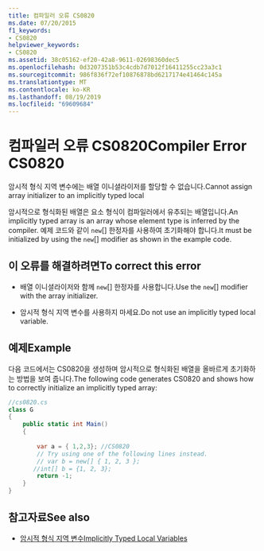 ```yaml
---
title: 컴파일러 오류 CS0820
ms.date: 07/20/2015
f1_keywords:
- CS0820
helpviewer_keywords:
- CS0820
ms.assetid: 38c05162-ef20-42a8-9611-02698360dec5
ms.openlocfilehash: 0d3207351b53c4cdb7d7012f16411255cc23a3c1
ms.sourcegitcommit: 986f836f72ef10876878bd6217174e41464c145a
ms.translationtype: MT
ms.contentlocale: ko-KR
ms.lasthandoff: 08/19/2019
ms.locfileid: "69609684"
---
```

# <a name="compiler-error-cs0820"></a><span data-ttu-id="896dc-102">컴파일러 오류 CS0820</span><span class="sxs-lookup"><span data-stu-id="896dc-102">Compiler Error CS0820</span></span>
<span data-ttu-id="896dc-103">암시적 형식 지역 변수에는 배열 이니셜라이저를 할당할 수 없습니다.</span><span class="sxs-lookup"><span data-stu-id="896dc-103">Cannot assign array initializer to an implicitly typed local</span></span>  
  
 <span data-ttu-id="896dc-104">암시적으로 형식화된 배열은 요소 형식이 컴파일러에서 유추되는 배열입니다.</span><span class="sxs-lookup"><span data-stu-id="896dc-104">An implicitly typed array is an array whose element type is inferred by the compiler.</span></span> <span data-ttu-id="896dc-105">예제 코드와 같이 `new`[] 한정자를 사용하여 초기화해야 합니다.</span><span class="sxs-lookup"><span data-stu-id="896dc-105">It must be initialized by using the `new`[] modifier as shown in the example code.</span></span>  
  
## <a name="to-correct-this-error"></a><span data-ttu-id="896dc-106">이 오류를 해결하려면</span><span class="sxs-lookup"><span data-stu-id="896dc-106">To correct this error</span></span>  
  
- <span data-ttu-id="896dc-107">배열 이니셜라이저와 함께 `new`[] 한정자를 사용합니다.</span><span class="sxs-lookup"><span data-stu-id="896dc-107">Use the `new`[] modifier with the array initializer.</span></span>  
  
- <span data-ttu-id="896dc-108">암시적 형식 지역 변수를 사용하지 마세요.</span><span class="sxs-lookup"><span data-stu-id="896dc-108">Do not use an implicitly typed local variable.</span></span>  
  
## <a name="example"></a><span data-ttu-id="896dc-109">예제</span><span class="sxs-lookup"><span data-stu-id="896dc-109">Example</span></span>  
 <span data-ttu-id="896dc-110">다음 코드에서는 CS0820을 생성하며 암시적으로 형식화된 배열을 올바르게 초기화하는 방법을 보여 줍니다.</span><span class="sxs-lookup"><span data-stu-id="896dc-110">The following code generates CS0820 and shows how to correctly initialize an implicitly typed array:</span></span>  
  
```csharp  
//cs0820.cs  
class G  
{  
    public static int Main()  
    {  
  
        var a = { 1,2,3}; //CS0820  
        // Try using one of the following lines instead.  
        // var b = new[] { 1, 2, 3 };   
       //int[] b = {1, 2, 3};  
        return -1;  
    }  
}  
```  
  
## <a name="see-also"></a><span data-ttu-id="896dc-111">참고자료</span><span class="sxs-lookup"><span data-stu-id="896dc-111">See also</span></span>

- [<span data-ttu-id="896dc-112">암시적 형식 지역 변수</span><span class="sxs-lookup"><span data-stu-id="896dc-112">Implicitly Typed Local Variables</span></span>](../programming-guide/classes-and-structs/implicitly-typed-local-variables.md)
